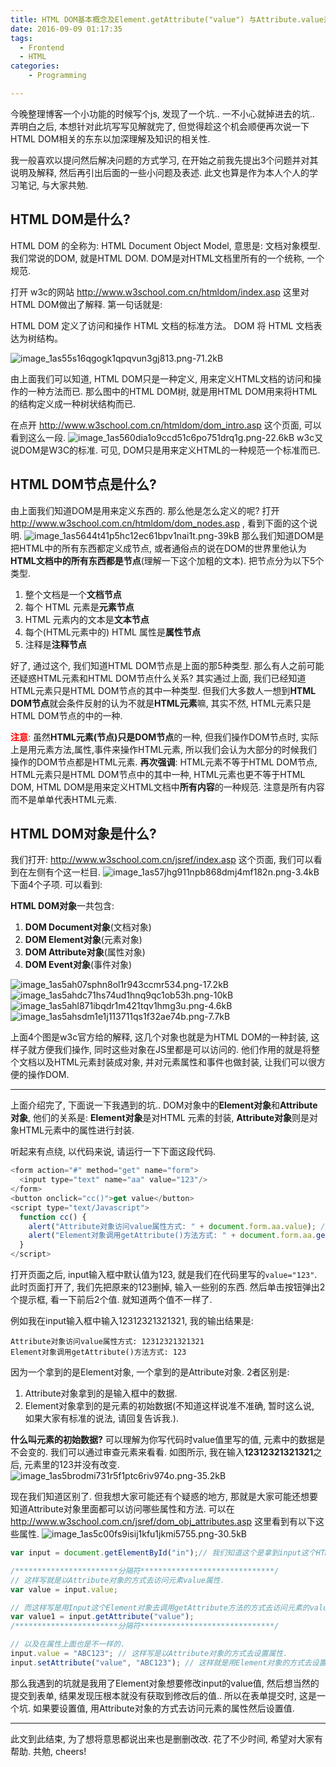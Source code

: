 ```yaml
---
title: HTML DOM基本概念及Element.getAttribute("value") 与Attribute.value差异
date: 2016-09-09 01:17:35
tags:
  - Frontend
  - HTML
categories:
	- Programming

---
```



今晚整理博客一个小功能的时候写个js, 发现了一个坑.. 一不小心就掉进去的坑..
弄明白之后, 本想针对此坑写写见解就完了, 但觉得趁这个机会顺便再次说一下HTML DOM相关的东东以加深理解及知识的相关性.

我一般喜欢以提问然后解决问题的方式学习, 在开始之前我先提出3个问题并对其说明及解释, 然后再引出后面的一些小问题及表述.
此文也算是作为本人个人的学习笔记, 与大家共勉.

<!-- more -->


## HTML DOM是什么?
HTML DOM 的全称为: HTML Document Object Model, 意思是: 文档对象模型. 我们常说的DOM, 就是HTML DOM. DOM是对HTML文档里所有的一个统称, 一个规范.

打开 w3c的网站 http://www.w3school.com.cn/htmldom/index.asp
这里对HTML DOM做出了解释.
第一句话就是: 
> 
HTML DOM 定义了访问和操作 HTML 文档的标准方法。
DOM 将 HTML 文档表达为树结构。

![image_1as55s16qgogk1qpqvun3gj813.png-71.2kB](/images/2018-05-29-173817.png)

由上面我们可以知道, HTML DOM只是一种定义, 用来定义HTML文档的访问和操作的一种方法而已.
那么图中的HTML DOM树, 就是用HTML DOM用来将HTML的结构定义成一种树状结构而已.

在点开 http://www.w3school.com.cn/htmldom/dom_intro.asp 这个页面, 可以看到这么一段.
![image_1as560dia1o9ccd51c6po751drq1g.png-22.6kB](/images/2018-05-29-173818.png)
w3c又说DOM是W3C的标准. 可见, DOM只是用来定义HTML的一种规范一个标准而已.


## HTML DOM节点是什么?
由上面我们知道DOM是用来定义东西的.
那么他是怎么定义的呢?
打开 http://www.w3school.com.cn/htmldom/dom_nodes.asp , 看到下面的这个说明.
![image_1as5644t41p5hc12ec61bpv1nai1t.png-39kB](/images/2018-05-29-173820.png)
那么我们知道DOM是把HTML中的所有东西都定义成节点, 或者通俗点的说在DOM的世界里他认为**HTML文档中的所有东西都是节点**(理解一下这个加粗的文本).
把节点分为以下5个类型.
1. 整个文档是一个**文档节点**
2. 每个 HTML 元素是**元素节点**
3. HTML 元素内的文本是**文本节点**
4. 每个(HTML元素中的) HTML 属性是**属性节点**
5. 注释是**注释节点**

好了, 通过这个, 我们知道HTML DOM节点是上面的那5种类型.
那么有人之前可能还疑惑HTML元素和HTML DOM节点什么关系? 其实通过上面, 我们已经知道HTML元素只是HTML DOM节点的其中一种类型.
但我们大多数人一想到**HTML DOM节点**就会条件反射的认为不就是**HTML元素**嘛, 其实不然, HTML元素只是HTML DOM节点的中的一种.

<font color="red">**注意**:</font> 虽然**HTML元素(节点)**只是**DOM节点**的一种, 但我们操作DOM节点时, 实际上是用元素方法,属性,事件来操作HTML元素, 所以我们会认为大部分的时候我们操作的DOM节点都是HTML元素.
**再次强调**: HTML元素不等于HTML DOM节点, HTML元素只是HTML DOM节点中的其中一种, HTML元素也更不等于HTML DOM, HTML DOM是用来定义HTML文档中**所有内容**的一种规范. 注意是所有内容而不是单单代表HTML元素.


## HTML DOM对象是什么?

我们打开: http://www.w3school.com.cn/jsref/index.asp
这个页面, 我们可以看到在左侧有个这一栏目.
![image_1as57jhg911npb868dmj4mf182n.png-3.4kB](/images/2018-05-29-173821.png)
下面4个子项. 可以看到: 

**HTML DOM对象**一共包含:
1. **DOM Document对象**(文档对象)
2. **DOM Element对象**(元素对象)
3. **DOM Attribute对象**(属性对象)
4. **DOM Event对象**(事件对象)

![image_1as5ah07sphn8ol1r943ccmr534.png-17.2kB](/images/2018-05-29-173822.png)
![image_1as5ahdc71hs74ud1hnq9qc1ob53h.png-10kB](/images/2018-05-29-173823.png)
![image_1as5ahl871ibqdr1m421tqv1hmg3u.png-4.6kB](/images/2018-05-29-173824.png)
![image_1as5ahsdm1e1j113711qs1f32ae74b.png-7.7kB](/images/2018-05-29-173825.png)

上面4个图是w3c官方给的解释, 这几个对象也就是为HTML DOM的一种封装, 这样子就方便我们操作, 同时这些对象在JS里都是可以访问的.
他们作用的就是将整个文档以及HTML元素封装成对象, 并对元素属性和事件也做封装, 让我们可以很方便的操作DOM.

-----------


上面介绍完了, 下面说一下我遇到的坑..
DOM对象中的**Element对象**和**Attribute对象**, 他们的关系是: **Element对象**是对HTML 元素的封装, **Attribute对象**则是对象HTML元素中的属性进行封装.

听起来有点绕, 以代码来说, 请运行一下下面这段代码. 
```Javascript
<form action="#" method="get" name="form">
  <input type="text" name="aa" value="123"/>
</form>
<button onclick="cc()">get value</button>
<script type="text/Javascript">
  function cc() {
    alert("Attribute对象访问value属性方式: " + document.form.aa.value); // 这个会弹出你输入的值.
    alert("Element对象调用getAttribute()方法方式: " + document.form.aa.getAttribute("value")); // 而这个每次都弹出123, 就是通过代码写的value=123
  }
</script> 
```
打开页面之后, input输入框中默认值为123, 就是我们在代码里写的`value="123"`.
此时页面打开了, 我们先把原来的123删掉, 输入一些别的东西.
然后单击按钮弹出2个提示框, 看一下前后2个值. 就知道两个值不一样了.

例如我在input输入框中输入12312321321321, 我的输出结果是: 

```
Attribute对象访问value属性方式: 12312321321321
Element对象调用getAttribute()方法方式: 123
```

因为一个拿到的是Element对象, 一个拿到的是Attribute对象.
2者区别是: 
1. Attribute对象拿到的是输入框中的数据.
2. Element对象拿到的是元素的初始数据(不知道这样说准不准确, 暂时这么说, 如果大家有标准的说法, 请回复告诉我.).

**什么叫元素的初始数据?**
可以理解为你写代码时value值里写的值, 元素中的数据是不会变的. 
我们可以通过审查元素来看看.
如图所示, 我在输入**12312321321321**之后, 元素里的123并没有改变.
![image_1as5brodmi731r5f1ptc6riv974o.png-35.2kB](/images/2018-05-29-173826.png)

现在我们知道区别了. 但我想大家可能还有个疑惑的地方, 那就是大家可能还想要知道Attribute对象里面都可以访问哪些属性和方法.
可以在 http://www.w3school.com.cn/jsref/dom_obj_attributes.asp 这里看到有以下这些属性.
![image_1as5c00fs9isij1kfu1jkmi5755.png-30.5kB](/images/2018-05-29-173829.png)

```Javascript
var input = document.getElementById("in");// 我们知道这个是拿到input这个HTML元素对象.

/***********************分隔符******************************/
// 这样写就是以Attribute对象的方式去访问元素value属性.
var value = input.value; 

// 而这样写是用Input这个Element对象去调用getAttribute方法的方式去访问元素的value属性值.
var value1 = input.getAttribute("value"); 
/***********************分隔符******************************/

// 以及在属性上面也是不一样的.
input.value = "ABC123"; // 这样写是以Attribute对象的方式去设置属性.
input.setAttribute("value", "ABC123"); // 这样就是用Element对象的方式去设置属性.
```

那么我遇到的坑就是我用了Element对象想要修改input的value值, 然后想当然的提交到表单, 结果发现压根本就没有获取到修改后的值..
所以在表单提交时, 这是一个坑. 如果要设置值, 用Attribute对象的方式去访问元素的属性然后设置值.

------

此文到此结束, 为了想将意思都说出来也是删删改改. 花了不少时间, 希望对大家有帮助. 共勉, cheers!


